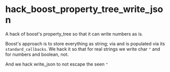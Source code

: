 # hack_boost_property_tree_write_json
A hack of boost's property_tree so that it can write numbers as is.

Boost's approach is to store everything as string; via and is populated via its `standard_callbacks`. 
We hack it so that for real strings we write char `"` and for numbers and boolean, not.

And we hack write_json to not escape the seen `"`

